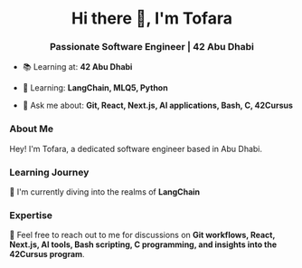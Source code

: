 <h1 align="center">Hi there 👋, I'm Tofara</h1>
<h3 align="center">Passionate Software Engineer | 42 Abu Dhabi</h3>


- 📚 Learning at: **42 Abu Dhabi**

- 🌱 Learning: **LangChain, MLQ5, Python**

- 💬 Ask me about: **Git, React, Next.js, AI applications, Bash, C, 42Cursus**

### About Me

Hey! I'm Tofara, a dedicated software engineer based in Abu Dhabi.

### Learning Journey

🌱 I'm currently diving into the realms of **LangChain**

### Expertise
💬 Feel free to reach out to me for discussions on **Git workflows, React, Next.js, AI tools, Bash scripting, C programming, and insights into the 42Cursus program**.
